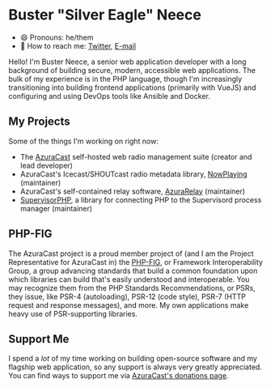 # Buster "Silver Eagle" Neece

- 😄 Pronouns: he/them
- 💬 How to reach me: [Twitter](https://twitter.com/slvreagle23), [E-mail](buster@busterneece.com)

Hello! I'm Buster Neece, a senior web application developer with a long background of building secure, modern, accessible web applications. The bulk of my experience is in the PHP language, though I'm increasingly transitioning into building frontend applications (primarily with VueJS) and configuring and using DevOps tools like Ansible and Docker.

## My Projects

Some of the things I'm working on right now:

 - The [AzuraCast](https://github.com/azuracast/azuracast) self-hosted web radio management suite (creator and lead developer)
 - AzuraCast's Icecast/SHOUTcast radio metadata library, [NowPlaying](https://github.com/azuracast/nowplaying) (maintainer)
 - AzuraCast's self-contained relay software, [AzuraRelay](https://github.com/azuracast/azurarelay) (maintainer)
 - [SupervisorPHP](https://github.com/supervisorphp/supervisor), a library for connecting PHP to the Supervisord process manager (maintainer)

## PHP-FIG

The AzuraCast project is a proud member project of (and I am the Project Representative for AzuraCast in) the [PHP-FIG](https://www.php-fig.org/), or Framework Interoperability Group, a group advancing standards that build a common foundation upon which libraries can build that's easily understood and interoperable. You may recognize them from the PHP Standards Recommendations, or PSRs, they issue, like PSR-4 (autoloading), PSR-12 (code style), PSR-7 (HTTP request and response messages), and more. My own applications make heavy use of PSR-supporting libraries.

## Support Me

I spend a _lot_ of my time working on building open-source software and my flagship web application, so any support is always very greatly appreciated. You can find ways to support me via [AzuraCast's donations page](https://donate.azuracast.com/).
